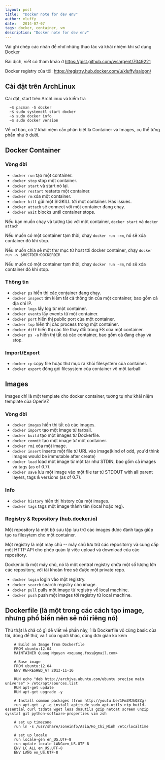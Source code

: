 ```yaml
---
layout: post
title:  "Docker note for dev env"
author: xluffy
date:   2014-07-07
tags: docker, container, vm
description: "Docker note for dev env"
---
```


Vài ghi chép các nhân để nhớ những thao tác và khái nhiệm khi sử dụng Docker

Bài dịch, viết có tham khảo ở https://gist.github.com/wsargent/7049221

Docker registry của tôi: https://registry.hub.docker.com/u/xluffy/saigon/

## Cài đặt trên ArchLinux

Cài đặt, start trên ArchLinux và kiểm tra

```
  ~$ pacman -S docker
  ~$ sudo systemctl start docker
  ~$ sudo docker info
  ~$ sudo docker version
```

Về cơ bản, có 2 khái niệm cần phân biệt là Container và Images, cụ thể từng phần như ở dưới.


## Docker Container

### Vòng đời

+ `docker run` tạo một container.
+ `docker stop` stop một container.
+ `docker start` và start nó lại.
+ `docker restart` restarts một container.
+ `docker rm` xóa một container.
+ `docker kill` gửi một SIGKILL tới một container. Has issues.
+ `docker attach` sẽ connect với một container đang chạy.
+ `docker wait` blocks until container stops.
	
Nếu bạn muốn chạy và tương tác với một container, `docker start` và `docker attach`

Nếu muốn có một container tạm thời, chạy `docker run -rm`, nó sẽ xóa container đó khi stop.

Nếu muốn chia sẻ một thư mục từ host tới docker container, chạy `docker run -v $HOSTDIR:DOCKERDIR`

Nếu muốn có một container tạm thời, chạy `docker run -rm`, nó sẽ xóa container đó khi stop.

### Thông tin

+ `docker ps` hiển thị các container đang chạy.
+ `docker inspect` tìm kiếm tất cả thông tin của một container, bao gồm cả địa chỉ IP.
+ `docker logs` lấy log từ một container.
+ `docker events` lấy events từ một container.
+ `docker port` hiển thị public port của một container.
+ `docker top` hiển thị các process trong một container.
+ `docker diff` hiển thị các file thay đổi trong FS của một container.
+ `docker ps -a` hiển thị tất cả các container, bao gồm cả đang chạy và stop.

### Import/Export

+ `docker cp` copy file hoặc thư mục ra khỏi filesystem của container.
+ `docker export` đóng gói filesystem của container vô một tarball

## Images

Images chỉ là một template cho docker container, tương tự như khái niệm template của OpenVZ

### Vòng đời

+ `docker images` hiển thị tất cả các images.
+ `docker import` tạo một image từ tarball.
+ `docker build` tạo một images từ Dockerfile.
+ `docker commit` tạo một image từ một container.
+ `docker rmi` xóa một image.
+ `docker insert` inserts một file từ URL vào image(kind of odd, you'd think images would be immutable after create)
+ `docker load` load một image từ một tar như STDIN, bao gồm cả images và tags (as of 0.7).
+ `docker save` lưu một image vào một file tar từ STDOUT with all parent layers, tags & versions (as of 0.7).

### Info

+ `docker history` hiển thị history của một images.
+ `docker tags` tags một image thành tên (local hoặc reg).

### Registry & Repository (hub.docker.io)

Một repository là một bộ sưu tập lưu trữ các images được đánh tags giúp tạo ra filesytem cho một container.

Một registry là một máy chủ -- máy chủ lưu trữ các repositorry và cung cấp một HTTP API cho phép quản lý việc upload và download của các repository.

Docker.io là một máy chủ, nó là một central registry chứa một số lượng lớn các repository, với tài khoản free sẽ được một private repo.

+ `docker login` login vào một registry.
+ `docker search` search registry cho image.
+ `docker pull` pulls một image từ registry về local machine.
+ `docker push` push một images tới registry từ local machine.

## Dockerfile (là một trong các cách tạo image, nhưng phổ biến nên sẽ nói riêng nó)

Thú thật là chả có gì để viết về phần này, 1 là Dockerfile vô cùng basic của tôi, dùng để thử, và 1 của người khác, cũng đơn giản ko kém

```
	# Build an Image from Dockerfile
	FROM ubuntu:12.04
	MAINTAINER Quang Nguyen <xquang.foss@gmail.com>
```

```
	# Base image
	FROM ubuntu:12.04
	ENV REFRESHED_AT 2013-11-16

	RUN echo "deb http://archive.ubuntu.com/ubuntu precise main universe" > /etc/apt/sources.list
	RUN apt-get update
	RUN apt-get upgrade -y

	# Install common packages (from http://youtu.be/1Fm3MJhQZZg)
	run apt-get -y -q install aptitude sudo apt-utils ntp build-essential curl tzdata wget less dnsutils gzip netcat screen unzip sysstat git python-software-properties vim zsh

	# set up timezone
	run ln -s /usr/share/zoneinfo/Asia/Ho_Chi_Minh /etc/localtime

	# set up locale
	run locale-gen en_US.UTF-8
	run update-locale LANG=en_US.UTF-8
	ENV LC_ALL en_US.UTF-8
	ENV LANG en_US.UTF-8
```



